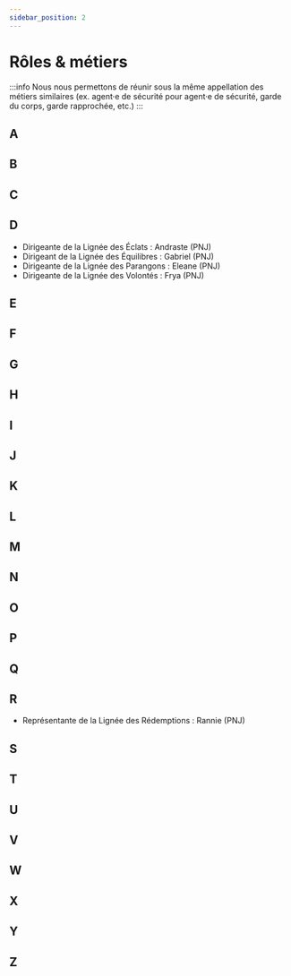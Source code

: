 ```yaml
---
sidebar_position: 2
---
```


# Rôles & métiers
:::info
Nous nous permettons de réunir sous la même appellation des métiers similaires (ex. agent·e de sécurité pour agent·e de sécurité, garde du corps, garde rapprochée, etc.)
:::

## A

## B

## C

## D

- Dirigeante de la Lignée des Éclats : Andraste (PNJ)
- Dirigeant de la Lignée des Équilibres : Gabriel (PNJ)
- Dirigeante de la Lignée des Parangons : Eleane (PNJ)
- Dirigeante de la Lignée des Volontés : Frya (PNJ)

## E

## F

## G

## H

## I

## J

## K

## L

## M
    
## N

## O

## P

## Q

## R

- Représentante de la Lignée des Rédemptions : Rannie (PNJ)

## S

## T

## U

## V

## W

## X

## Y

## Z